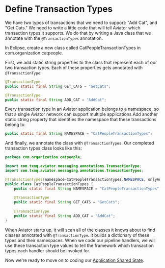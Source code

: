 Define Transaction Types
========================

We have two types of transactions that we need to support:  "Add Cat", and "Get Cats."  We need to write a little code that will tell Aviator which transaction types it supports.  We do that by writing a Java class that we annotate with the `@TransactionTypes` annotation.  

In Eclipse, create a new class called CatPeopleTransactionTypes in com.organization.catpeople.

First, we add static string properties to the class that represent each of our two transaction types.  Each of these properties gets annotated with `@TransactionType`:
```java
@TransactionType
public static final String GET_CATS = "GetCats";

@TransactionType
public static final String ADD_CAT = "AddCat";
```

Every transaction type in an Aviator application belongs to a namespace, so that a single Aviator network can support multiple applications.Add another static string property that identifies the namespace that these transactions belong to:

```java
public static final String NAMESPACE = "CatPeopleTransactionTypes";
```

And finally, we annotate the class with `@TransactionTypes`.  Our completed transaction types class looks like this:
```java
package com.organization.catpeople;

import com.txmq.aviator.messaging.annotations.TransactionType;
import com.txmq.aviator.messaging.annotations.TransactionTypes;

@TransactionTypes(namespace=CatPeopleTransactionTypes.NAMESPACE, onlyAnnotatedValues=true)
public class CatPeopleTransactionTypes {
	public static final String NAMESPACE = "CatPeopleTransactionTypes";
	
	@TransactionType
	public static final String GET_CATS = "GetCats";
	
	@TransactionType
	public static final String ADD_CAT = "AddCat";
}

```

When Aviator starts up, it will scan all of the classes it knows about to find classes annotated with `@TransactionType`.  It builds a dictionary of these types and their namespaces.  When we code our pipeline handlers, we will use these transaction type values to tell the framework which transaction types each handler should be invoked for.

Now we're ready to move on to coding our [Application Shared State](SharedState.md).